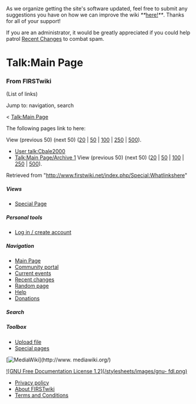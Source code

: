 As we organize getting the site's software updated, feel free to submit any
suggestions you have on how we can improve the wiki
_**_[here!](/index.php/User:Hallry/Suggestions "User:Hallry/Suggestions"
)_**_. Thanks for all of your support!

If you are an administrator, it would be greatly appreciated if you could help
patrol [Recent Changes](/index.php/Special:Recentchanges
"Special:Recentchanges" ) to combat spam.

# Talk:Main Page

### From FIRSTwiki

(List of links)

Jump to: navigation, search

&lt; [Talk:Main Page](/index.php?title=Talk:Main_Page&redirect=no "Talk:Main
Page" )  

The following pages link to here:

View (previous 50) (next 50)
([20](/index.php?title=Special:Whatlinkshere/Talk:Main_Page&limit=20&from=0
"Special:Whatlinkshere/Talk:Main Page" ) |
[50](/index.php?title=Special:Whatlinkshere/Talk:Main_Page&limit=50&from=0
"Special:Whatlinkshere/Talk:Main Page" ) |
[100](/index.php?title=Special:Whatlinkshere/Talk:Main_Page&limit=100&from=0
"Special:Whatlinkshere/Talk:Main Page" ) |
[250](/index.php?title=Special:Whatlinkshere/Talk:Main_Page&limit=250&from=0
"Special:Whatlinkshere/Talk:Main Page" ) |
[500](/index.php?title=Special:Whatlinkshere/Talk:Main_Page&limit=500&from=0
"Special:Whatlinkshere/Talk:Main Page" )).

  * [User talk:Cbale2000](/index.php/User_talk:Cbale2000 "User talk:Cbale2000" )
  * [Talk:Main Page/Archive 1](/index.php/Talk:Main_Page/Archive_1 "Talk:Main Page/Archive 1" )
View (previous 50) (next 50)
([20](/index.php?title=Special:Whatlinkshere/Talk:Main_Page&limit=20&from=0
"Special:Whatlinkshere/Talk:Main Page" ) |
[50](/index.php?title=Special:Whatlinkshere/Talk:Main_Page&limit=50&from=0
"Special:Whatlinkshere/Talk:Main Page" ) |
[100](/index.php?title=Special:Whatlinkshere/Talk:Main_Page&limit=100&from=0
"Special:Whatlinkshere/Talk:Main Page" ) |
[250](/index.php?title=Special:Whatlinkshere/Talk:Main_Page&limit=250&from=0
"Special:Whatlinkshere/Talk:Main Page" ) |
[500](/index.php?title=Special:Whatlinkshere/Talk:Main_Page&limit=500&from=0
"Special:Whatlinkshere/Talk:Main Page" )).

Retrieved from "<http://www.firstwiki.net/index.php/Special:Whatlinkshere>"

##### Views

  * [Special Page](/index.php/Special:Whatlinkshere/Talk:Main_Page)

##### Personal tools

  * [Log in / create account](/index.php?title=Special:Userlogin&returnto=Special:Whatlinkshere)

[](/index.php/Main_Page "Main Page" )

##### Navigation

  * [Main Page](/index.php/Main_Page)
  * [Community portal](/index.php/FIRSTwiki:Community_portal)
  * [Current events](/index.php/Current_events)
  * [Recent changes](/index.php/Special:Recentchanges)
  * [Random page](/index.php/Special:Random)
  * [Help](/index.php/FIRSTwiki:Help)
  * [Donations](/index.php/FIRSTwiki:Site_support)

##### Search



##### Toolbox

  * [Upload file](/index.php/Special:Upload)
  * [Special pages](/index.php/Special:Specialpages)

[![MediaWiki](/skins/common/images/poweredby_mediawiki_88x31.png)](http://www.
mediawiki.org/)

[![GNU Free Documentation License 1.2](/stylesheets/images/gnu-
fdl.png)](http://www.gnu.org/copyleft/fdl.html)

  * [Privacy policy](/index.php/FIRSTwiki:Privacy_policy "FIRSTwiki:Privacy policy" )
  * [About FIRSTwiki](/index.php/FIRSTwiki:About "FIRSTwiki:About" )
  * [Terms and Conditions](/index.php/FIRSTwiki:Terms_and_conditions "FIRSTwiki:Terms and conditions" )


